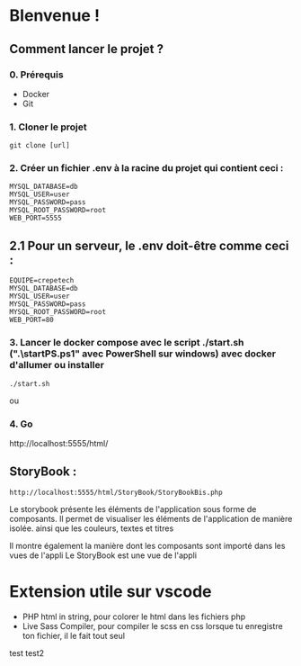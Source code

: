 # BIenvenue !

## Comment lancer le projet ?

### 0. Prérequis
- Docker
- Git

### 1. Cloner le projet
````
git clone [url]
````


### 2. Créer un fichier .env à la racine du projet qui contient ceci :
````
MYSQL_DATABASE=db
MYSQL_USER=user
MYSQL_PASSWORD=pass
MYSQL_ROOT_PASSWORD=root
WEB_PORT=5555
````

## 2.1 Pour un serveur, le .env doit-être comme ceci :
````
EQUIPE=crepetech
MYSQL_DATABASE=db
MYSQL_USER=user
MYSQL_PASSWORD=pass
MYSQL_ROOT_PASSWORD=root
WEB_PORT=80
````

### 3. Lancer le docker compose avec le script ./start.sh (".\startPS.ps1" avec PowerShell sur windows) avec docker d'allumer ou installer
````
./start.sh
````
ou
### 4. Go 
http://localhost:5555/html/

## StoryBook :
````
http://localhost:5555/html/StoryBook/StoryBookBis.php
````

Le storybook présente les éléments de l'application sous forme de composants. Il permet de visualiser les éléments de l'application de manière isolée. ainsi que les couleurs, textes et titres

Il montre également la manière dont les composants sont importé dans les vues de l'appli
Le StoryBook est une vue de l'appli


# Extension utile sur vscode 
- PHP html in string, pour colorer le html dans les fichiers php
- Live Sass Compiler, pour compiler le scss en css lorsque tu enregistre ton fichier, il le fait tout seul

test
test2
